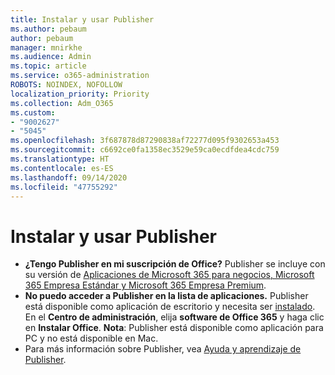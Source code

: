 ```yaml
---
title: Instalar y usar Publisher
ms.author: pebaum
author: pebaum
manager: mnirkhe
ms.audience: Admin
ms.topic: article
ms.service: o365-administration
ROBOTS: NOINDEX, NOFOLLOW
localization_priority: Priority
ms.collection: Adm_O365
ms.custom:
- "9002627"
- "5045"
ms.openlocfilehash: 3f687878d87290838af72277d095f9302653a453
ms.sourcegitcommit: c6692ce0fa1358ec3529e59ca0ecdfdea4cdc759
ms.translationtype: HT
ms.contentlocale: es-ES
ms.lasthandoff: 09/14/2020
ms.locfileid: "47755292"
---
```

# <a name="install-and-use-publisher"></a>Instalar y usar Publisher

- **¿Tengo Publisher en mi suscripción de Office?** Publisher se incluye con su versión de [Aplicaciones de Microsoft 365 para negocios, Microsoft 365 Empresa Estándar y Microsoft 365 Empresa Premium](https://products.office.com/compare-all-microsoft-office-products?activetab=tab:primaryr2).
- **No puedo acceder a Publisher en la lista de aplicaciones.**  Publisher está disponible como aplicación de escritorio y necesita ser [instalado](https://support.office.com/article/Install-Office-apps-from-Office-365-dcf2d841-dac7-455b-9a77-fc8f7ee92702). En el **Centro de administración**, elija **software de Office 365** y haga clic en **Instalar Office**. **Nota**: Publisher está disponible como aplicación para PC y no está disponible en Mac.
- Para más información sobre Publisher, vea [Ayuda y aprendizaje de Publisher](https://support.office.com/publisher).
